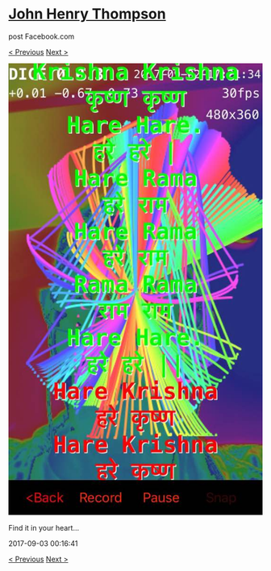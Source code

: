 # [John Henry Thompson](../README.md)
post Facebook.com

[< Previous](2017-09-04-2.md) [Next >](2017-03-19-2.md)

[![](../media/2017-09-03/Timeline-Photos-Find-it-in-your-heart.jpg)](../README.md)

Find it in your heart...

2017-09-03 00:16:41

[< Previous](2017-09-04-2.md) [Next >](2017-03-19-2.md)